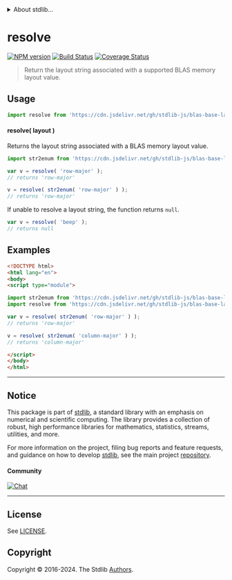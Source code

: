 <!--

@license Apache-2.0

Copyright (c) 2024 The Stdlib Authors.

Licensed under the Apache License, Version 2.0 (the "License");
you may not use this file except in compliance with the License.
You may obtain a copy of the License at

   http://www.apache.org/licenses/LICENSE-2.0

Unless required by applicable law or agreed to in writing, software
distributed under the License is distributed on an "AS IS" BASIS,
WITHOUT WARRANTIES OR CONDITIONS OF ANY KIND, either express or implied.
See the License for the specific language governing permissions and
limitations under the License.

-->


<details>
  <summary>
    About stdlib...
  </summary>
  <p>We believe in a future in which the web is a preferred environment for numerical computation. To help realize this future, we've built stdlib. stdlib is a standard library, with an emphasis on numerical and scientific computation, written in JavaScript (and C) for execution in browsers and in Node.js.</p>
  <p>The library is fully decomposable, being architected in such a way that you can swap out and mix and match APIs and functionality to cater to your exact preferences and use cases.</p>
  <p>When you use stdlib, you can be absolutely certain that you are using the most thorough, rigorous, well-written, studied, documented, tested, measured, and high-quality code out there.</p>
  <p>To join us in bringing numerical computing to the web, get started by checking us out on <a href="https://github.com/stdlib-js/stdlib">GitHub</a>, and please consider <a href="https://opencollective.com/stdlib">financially supporting stdlib</a>. We greatly appreciate your continued support!</p>
</details>

# resolve

[![NPM version][npm-image]][npm-url] [![Build Status][test-image]][test-url] [![Coverage Status][coverage-image]][coverage-url] <!-- [![dependencies][dependencies-image]][dependencies-url] -->

> Return the layout string associated with a supported BLAS memory layout value.

<!-- Section to include introductory text. Make sure to keep an empty line after the intro `section` element and another before the `/section` close. -->

<section class="intro">

</section>

<!-- /.intro -->

<!-- Package usage documentation. -->



<section class="usage">

## Usage

```javascript
import resolve from 'https://cdn.jsdelivr.net/gh/stdlib-js/blas-base-layout-resolve-str@esm/index.mjs';
```

#### resolve( layout )

Returns the layout string associated with a BLAS memory layout value.

```javascript
import str2enum from 'https://cdn.jsdelivr.net/gh/stdlib-js/blas-base-layout-str2enum@esm/index.mjs';

var v = resolve( 'row-major' );
// returns 'row-major'

v = resolve( str2enum( 'row-major' ) );
// returns 'row-major'
```

If unable to resolve a layout string, the function returns `null`.

```javascript
var v = resolve( 'beep' );
// returns null
```

</section>

<!-- /.usage -->

<!-- Package usage notes. Make sure to keep an empty line after the `section` element and another before the `/section` close. -->

<section class="notes">

</section>

<!-- /.notes -->

<!-- Package usage examples. -->

<section class="examples">

## Examples

<!-- eslint no-undef: "error" -->

```html
<!DOCTYPE html>
<html lang="en">
<body>
<script type="module">

import str2enum from 'https://cdn.jsdelivr.net/gh/stdlib-js/blas-base-layout-str2enum@esm/index.mjs';
import resolve from 'https://cdn.jsdelivr.net/gh/stdlib-js/blas-base-layout-resolve-str@esm/index.mjs';

var v = resolve( str2enum( 'row-major' ) );
// returns 'row-major'

v = resolve( str2enum( 'column-major' ) );
// returns 'column-major'

</script>
</body>
</html>
```

</section>

<!-- /.examples -->

<!-- Section to include cited references. If references are included, add a horizontal rule *before* the section. Make sure to keep an empty line after the `section` element and another before the `/section` close. -->

<section class="references">

</section>

<!-- /.references -->

<!-- Section for related `stdlib` packages. Do not manually edit this section, as it is automatically populated. -->

<section class="related">

</section>

<!-- /.related -->

<!-- Section for all links. Make sure to keep an empty line after the `section` element and another before the `/section` close. -->


<section class="main-repo" >

* * *

## Notice

This package is part of [stdlib][stdlib], a standard library with an emphasis on numerical and scientific computing. The library provides a collection of robust, high performance libraries for mathematics, statistics, streams, utilities, and more.

For more information on the project, filing bug reports and feature requests, and guidance on how to develop [stdlib][stdlib], see the main project [repository][stdlib].

#### Community

[![Chat][chat-image]][chat-url]

---

## License

See [LICENSE][stdlib-license].


## Copyright

Copyright &copy; 2016-2024. The Stdlib [Authors][stdlib-authors].

</section>

<!-- /.stdlib -->

<!-- Section for all links. Make sure to keep an empty line after the `section` element and another before the `/section` close. -->

<section class="links">

[npm-image]: http://img.shields.io/npm/v/@stdlib/blas-base-layout-resolve-str.svg
[npm-url]: https://npmjs.org/package/@stdlib/blas-base-layout-resolve-str

[test-image]: https://github.com/stdlib-js/blas-base-layout-resolve-str/actions/workflows/test.yml/badge.svg?branch=main
[test-url]: https://github.com/stdlib-js/blas-base-layout-resolve-str/actions/workflows/test.yml?query=branch:main

[coverage-image]: https://img.shields.io/codecov/c/github/stdlib-js/blas-base-layout-resolve-str/main.svg
[coverage-url]: https://codecov.io/github/stdlib-js/blas-base-layout-resolve-str?branch=main

<!--

[dependencies-image]: https://img.shields.io/david/stdlib-js/blas-base-layout-resolve-str.svg
[dependencies-url]: https://david-dm.org/stdlib-js/blas-base-layout-resolve-str/main

-->

[chat-image]: https://img.shields.io/gitter/room/stdlib-js/stdlib.svg
[chat-url]: https://app.gitter.im/#/room/#stdlib-js_stdlib:gitter.im

[stdlib]: https://github.com/stdlib-js/stdlib

[stdlib-authors]: https://github.com/stdlib-js/stdlib/graphs/contributors

[umd]: https://github.com/umdjs/umd
[es-module]: https://developer.mozilla.org/en-US/docs/Web/JavaScript/Guide/Modules

[deno-url]: https://github.com/stdlib-js/blas-base-layout-resolve-str/tree/deno
[deno-readme]: https://github.com/stdlib-js/blas-base-layout-resolve-str/blob/deno/README.md
[umd-url]: https://github.com/stdlib-js/blas-base-layout-resolve-str/tree/umd
[umd-readme]: https://github.com/stdlib-js/blas-base-layout-resolve-str/blob/umd/README.md
[esm-url]: https://github.com/stdlib-js/blas-base-layout-resolve-str/tree/esm
[esm-readme]: https://github.com/stdlib-js/blas-base-layout-resolve-str/blob/esm/README.md
[branches-url]: https://github.com/stdlib-js/blas-base-layout-resolve-str/blob/main/branches.md

[stdlib-license]: https://raw.githubusercontent.com/stdlib-js/blas-base-layout-resolve-str/main/LICENSE

</section>

<!-- /.links -->
